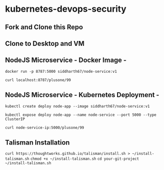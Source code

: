 # kubernetes-devops-security

## Fork and Clone this Repo

## Clone to Desktop and VM

## NodeJS Microservice - Docker Image -

`docker run -p 8787:5000 siddharth67/node-service:v1`

`curl localhost:8787/plusone/99`

## NodeJS Microservice - Kubernetes Deployment -

`kubectl create deploy node-app --image siddharth67/node-service:v1`

`kubectl expose deploy node-app --name node-service --port 5000 --type ClusterIP`

`curl node-service-ip:5000/plusone/99`

## Talisman Installation

`curl https://thoughtworks.github.io/talisman/install.sh > ~/install-talisman.sh`
`chmod +x ~/install-talisman.sh`
`cd your-git-project`
`~/install-talisman.sh`
